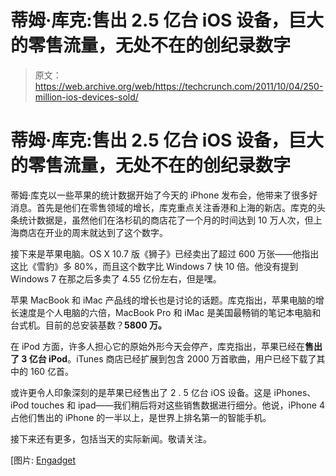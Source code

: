 # 蒂姆·库克:售出 2.5 亿台 iOS 设备，巨大的零售流量，无处不在的创纪录数字 

> 原文：<https://web.archive.org/web/https://techcrunch.com/2011/10/04/250-million-ios-devices-sold/>

# 蒂姆·库克:售出 2.5 亿台 iOS 设备，巨大的零售流量，无处不在的创纪录数字

蒂姆·库克以一些苹果的统计数据开始了今天的 iPhone 发布会，他带来了很多好消息。首先是他们在零售领域的增长，库克重点关注香港和上海的新店。库克的头条统计数据是，虽然他们在洛杉矶的商店花了一个月的时间达到 10 万人次，但上海商店在开业的周末就达到了这个数字。

接下来是苹果电脑。OS X 10.7 版《狮子》已经卖出了超过 600 万张——他指出这比《雪豹》多 80%，而且这个数字比 Windows 7 快 10 倍。他没有提到 Windows 7 在那之后多卖了 4.55 亿份左右，但是嘿。

苹果 MacBook 和 iMac 产品线的增长也是讨论的话题。库克指出，苹果电脑的增长速度是个人电脑的六倍，MacBook Pro 和 iMac 是美国最畅销的笔记本电脑和台式机。目前的总安装基数？**5800 万。**

在 iPod 方面，许多人担心它的原始外形今天会停产，库克指出，苹果已经在**售出了 3 亿台 iPod**。iTunes 商店已经扩展到包含 2000 万首歌曲，用户已经下载了其中的 160 亿首。

或许更令人印象深刻的是苹果已经售出了 2 . 5 亿台 iOS 设备。这是 iPhones、iPod touches 和 ipad——我们稍后将对这些销售数据进行细分。他说，iPhone 4 占他们售出的 iPhone 的一半以上，是世界上排名第一的智能手机。

接下来还有更多，包括当天的实际新闻。敬请关注。

[图片: [Engadget](https://web.archive.org/web/20230129171145/http://www.engadget.com/2011/10/04/apples-lets-talk-iphone-keynote-liveblog/?sort=newest&refresh=60)